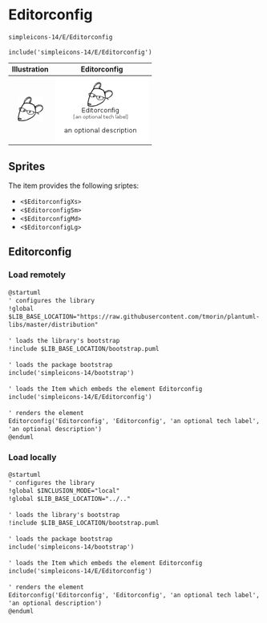 # Editorconfig


```text
simpleicons-14/E/Editorconfig
```

```text
include('simpleicons-14/E/Editorconfig')
```



| Illustration | Editorconfig |
| :---: | :---: |
| ![illustration for Illustration](../../simpleicons-14/E/Editorconfig.png) | ![illustration for Editorconfig](../../simpleicons-14/E/Editorconfig.Local.png) |



## Sprites
The item provides the following sriptes:

- `<$EditorconfigXs>`
- `<$EditorconfigSm>`
- `<$EditorconfigMd>`
- `<$EditorconfigLg>`





## Editorconfig

### Load remotely
```plantuml
@startuml
' configures the library
!global $LIB_BASE_LOCATION="https://raw.githubusercontent.com/tmorin/plantuml-libs/master/distribution"

' loads the library's bootstrap
!include $LIB_BASE_LOCATION/bootstrap.puml

' loads the package bootstrap
include('simpleicons-14/bootstrap')

' loads the Item which embeds the element Editorconfig
include('simpleicons-14/E/Editorconfig')

' renders the element
Editorconfig('Editorconfig', 'Editorconfig', 'an optional tech label', 'an optional description')
@enduml
```

### Load locally
```plantuml
@startuml
' configures the library
!global $INCLUSION_MODE="local"
!global $LIB_BASE_LOCATION="../.."

' loads the library's bootstrap
!include $LIB_BASE_LOCATION/bootstrap.puml

' loads the package bootstrap
include('simpleicons-14/bootstrap')

' loads the Item which embeds the element Editorconfig
include('simpleicons-14/E/Editorconfig')

' renders the element
Editorconfig('Editorconfig', 'Editorconfig', 'an optional tech label', 'an optional description')
@enduml
```

